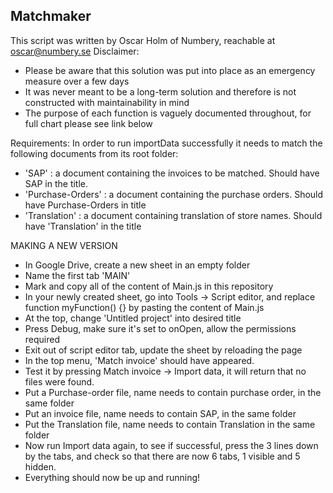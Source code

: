 ##  Matchmaker
 This script was written by Oscar Holm of Numbery, reachable at oscar@numbery.se
Disclaimer: 
 - Please be aware that this solution was put into place as an emergency measure over a few days
 - It was never meant to be a long-term solution and therefore is not constructed with maintainability in mind
 - The purpose of each function is vaguely documented throughout, for full chart please see link below
 
Requirements:
In order to run importData successfully it needs to match the following documents from its root folder:
- 'SAP' : a document containing the invoices to be matched. Should have SAP in the title.
- 'Purchase-Orders' : a document containing the purchase orders. Should have Purchase-Orders in title
- 'Translation' : a document containing translation of store names. Should have 'Translation' in the title

MAKING A NEW VERSION
- In Google Drive, create a new sheet in an empty folder
- Name the first tab 'MAIN'
- Mark and copy all of the content of Main.js in this repository
- In your newly created sheet, go into Tools -> Script editor, and replace function myFunction() {} by pasting the content of Main.js
- At the top, change 'Untitled project' into desired title
- Press Debug, make sure it's set to onOpen, allow the permissions required
- Exit out of script editor tab, update the sheet by reloading the page
- In the top menu, 'Match invoice' should have appeared. 
- Test it by pressing Match invoice -> Import data, it will return that no files were found.
- Put a Purchase-order file, name needs to contain purchase order, in the same folder
- Put an invoice file, name needs to contain SAP, in the same folder
- Put the Translation file, name needs to contain Translation in the same folder
- Now run Import data again, to see if successful, press the 3 lines down by the tabs,
  and check so that there are now 6 tabs, 1 visible and 5 hidden.
- Everything should now be up and running!


